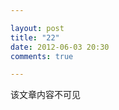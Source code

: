 ```yaml
---

layout: post
title: "22"
date: 2012-06-03 20:30
comments: true

---
```

该文章内容不可见

<!--
记得几个月前有人在Twitter上卖明信片，忽然Timeline上就冒出诸多__“我的22岁”__的标签，[这里](http://ell.im/my22/)还有汇总，今天我的22岁也结束了。喜欢了你这么多年，终于在22岁时我们在一起了，我想这一定是__在对的时间里遇到对的人__。
-->